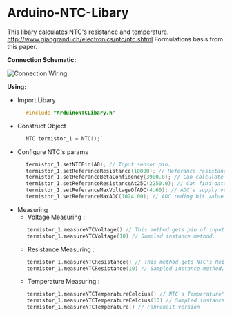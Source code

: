 # Arduino-NTC-Libary
This libary calculates NTC's resistance and temperature.
http://www.giangrandi.ch/electronics/ntc/ntc.shtml
Formulations basis from this paper.

__Connection Schematic:__

![Connection Wiring](https://raw.githubusercontent.com/yasinerduran/ArduinoNTCLibary/master/schematics/schematic.PNG)


__Using:__
* Import Libary
```c
      #include "ArduinoNTCLibary.h"
```
* Construct Object
```c
      NTC termistor_1 = NTC();`
```
* Configure NTC's params 
```c
      termistor_1.setNTCPin(A0); // Input sensor pin.
      termistor_1.setReferanceResistance(10000); // Referance resistance value
      termistor_1.setReferanceBetaConfidency(3900.0); // Can calculate with paper.
      termistor_1.setReferanceResistanceAt25C(2250.0); // Can find datasheet of NTC.
      termistor_1.setReferanceMaxVoltageOfADC(4.60); // ADC's supply voltage. Measure 5V pin.  
      termistor_1.setReferanceMaxADC(1024.00); // ADC reding bit value. 
```
* Measuring
   * Voltage Measuring :
   ```c
      termistor_1.measureNTCVoltage() // This method gets pin of input's voltage value.
      termistor_1.measureNTCVoltage(10) // Sampled instance method.  
   ```
   * Resistance Measuring :
   ```c
      termistor_1.measureNTCResistance() // This method gets NTC's Reistance value with calculating voltage.
      termistor_1.measureNTCResistance(10) // Sampled instance method.  
   ```
   * Temperature Measuring :
   ```c
      termistor_1.measureNTCTemperatureCelcius() // NTC's Temperature's value calculates with voltage and resitance.
      termistor_1.measureNTCTemperatureCelcius(10) // Sampled instance method.  
      termistor_1.measureNTCTemperature() // Fahrenait version
   ```
           
         


